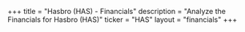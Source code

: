 +++
title = "Hasbro (HAS) - Financials"
description = "Analyze the Financials for Hasbro (HAS)"
ticker = "HAS"
layout = "financials"
+++

